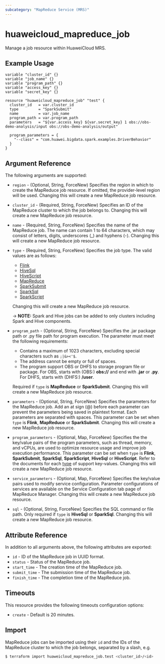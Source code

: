 ```yaml
---
subcategory: "MapReduce Service (MRS)"
---
```


# huaweicloud_mapreduce_job

Manage a job resource within HuaweiCloud MRS.

## Example Usage

```hcl
variable "cluster_id" {}
variable "job_name" {}
variable "program_path" {}
variable "access_key" {}
variable "secret_key" {}

resource "huaweicloud_mapreduce_job" "test" {
  cluster_id   = var.cluster_id
  type         = "SparkSubmit"
  name         = var.job_name
  program_path = var.program_path
  parameters   = "${var.access_key} ${var.secret_key} 1 obs://obs-demo-analysis/input obs://obs-demo-analysis/output"

  program_parameters = {
    "--class" = "com.huawei.bigdata.spark.examples.DriverBehavior"
  }
}
```

## Argument Reference

The following arguments are supported:

* `region` - (Optional, String, ForceNew) Specifies the region in which to create the MapReduce job resource. If
  omitted, the provider-level region will be used. Changing this will create a new MapReduce job resource.

* `cluster_id` - (Required, String, ForceNew) Specifies an ID of the MapReduce cluster to which the job belongs to.
  Changing this will create a new MapReduce job resource.

* `name` - (Required, String, ForceNew) Specifies the name of the MapReduce job. The name can contain 1 to 64
  characters, which may consist of letters, digits, underscores (_) and hyphens (-). Changing this will create a new
  MapReduce job resource.

<!-- Placing the html block above list will lead to improperly rendered content -->
* `type` - (Required, String, ForceNew) Specifies the job type.
<a name="mapreduce_job_type"></a>
  The valid values are as follows:
  + [Flink](https://support.huaweicloud.com/intl/en-us/usermanual-mrs/mrs_01_0527.html)
  + [HiveSql](https://support.huaweicloud.com/intl/en-us/usermanual-mrs/mrs_01_0525.html)
  + [HiveScript](https://support.huaweicloud.com/intl/en-us/usermanual-mrs/mrs_01_0525.html)
  + [MapReduce](https://support.huaweicloud.com/intl/en-us/usermanual-mrs/mrs_01_0052.html)
  + [SparkSubmit](https://support.huaweicloud.com/intl/en-us/usermanual-mrs/mrs_01_0524.html)
  + [SparkSql](https://support.huaweicloud.com/intl/en-us/usermanual-mrs/mrs_01_0526.html)
  + [SparkScript](https://support.huaweicloud.com/intl/en-us/usermanual-mrs/mrs_01_0526.html)

  Changing this will create a new MapReduce job resource.

  -> **NOTE:** Spark and Hive jobs can be added to only clusters including Spark and Hive components.

* `program_path` - (Optional, String, ForceNew) Specifies the .jar package path or .py file path for program execution.
  The parameter must meet the following requirements:
  + Contains a maximum of 1023 characters, excluding special characters such as `;|&><'$`.
  + The address cannot be empty or full of spaces.
  + The program support OBS or DHFS to storage program file or package. For OBS, starts with (OBS:) **obs://** and end
      with **.jar** or **.py**. For DHFS, starts with (DHFS:) **/user**.

  Required if `type` is **MapReduce** or **SparkSubmit**. Changing this will create a new MapReduce job resource.

* `parameters` - (Optional, String, ForceNew) Specifies the parameters for the MapReduce job. Add an at sign (@) before
  each parameter can prevent the parameters being saved in plaintext format. Each parameters are separated with spaces.
  This parameter can be set when `type` is **Flink**, **MapReduce** or **SparkSubmit**. Changing this will create a new
  MapReduce job resource.

* `program_parameters` - (Optional, Map, ForceNew) Specifies the the key/value pairs of the program parameters, such as
  thread, memory, and vCPUs, are used to optimize resource usage and improve job execution performance. This parameter
  can be set when `type` is **Flink**, **SparkSubmit**, **SparkSql**, **SparkScript**, **HiveSql** or
  **HiveScript**. Refer to the documents for each [type](#mapreduce_job_type) of support key-values.
  Changing this will create a new MapReduce job resource.

* `service_parameters` - (Optional, Map, ForceNew) Specifies the key/value pairs used to modify service configuration.
  Parameter configurations of services are available on the Service Configuration tab page of MapReduce Manager.
  Changing this will create a new MapReduce job resource.

* `sql` - (Optional, String, ForceNew) Specifies the SQL command or file path. Only required if `type` is **HiveSql**
  or **SparkSql**. Changing this will create a new MapReduce job resource.

## Attribute Reference

In addition to all arguments above, the following attributes are exported:

* `id` - ID of the MapReduce job in UUID format.
* `status` - Status of the MapReduce job.
* `start_time` - The creation time of the MapReduce job.
* `submit_time` - The submission time of the MapReduce job.
* `finish_time` - The completion time of the MapReduce job.

## Timeouts

This resource provides the following timeouts configuration options:

* `create` - Default is 20 minutes.

## Import

MapReduce jobs can be imported using their `id` and the IDs of the MapReduce cluster to which the job belongs, separated
by a slash, e.g.

```bash
$ terraform import huaweicloud_mapreduce_job.test <cluster_id>/<id>
```
